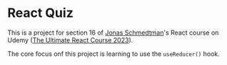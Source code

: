 # React Quiz

This is a project for section 16 of [Jonas Schmedtman](https://www.x.com/jonasschmedtman)'s React course on Udemy ([The Ultimate React Course 2023](https://www.udemy.com/course/the-ultimate-react-course/)).

The core focus onf this project is learning to use the `useReducer()` hook.
